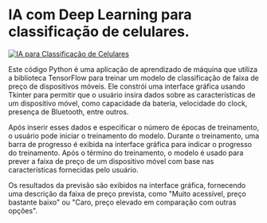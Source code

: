 # IA com Deep Learning para classificação de celulares.

[![IA para Classificação de Celulares](thumbnail.png)]([https://player.vimeo.com/video/937434027](https://vimeo.com/937434027))

Este código Python é uma aplicação de aprendizado de máquina que utiliza a biblioteca TensorFlow para treinar um modelo de classificação de faixa de preço de dispositivos móveis. Ele constrói uma interface gráfica usando Tkinter para permitir que o usuário insira dados sobre as características de um dispositivo móvel, como capacidade da bateria, velocidade do clock, presença de Bluetooth, entre outros.

Após inserir esses dados e especificar o número de épocas de treinamento, o usuário pode iniciar o treinamento do modelo. Durante o treinamento, uma barra de progresso é exibida na interface gráfica para indicar o progresso do treinamento. Após o término do treinamento, o modelo é usado para prever a faixa de preço de um dispositivo móvel com base nas características fornecidas pelo usuário.

Os resultados da previsão são exibidos na interface gráfica, fornecendo uma descrição da faixa de preço prevista, como "Muito acessível, preço bastante baixo" ou "Caro, preço elevado em comparação com outras opções".
